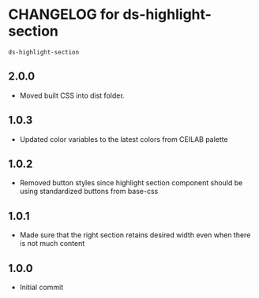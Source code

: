 # CHANGELOG for ds-highlight-section
`ds-highlight-section`

## 2.0.0
* Moved built CSS into dist folder.

## 1.0.3
* Updated color variables to the latest colors from CEILAB palette

## 1.0.2
* Removed button styles since highlight section component should be using standardized buttons from base-css

## 1.0.1
* Made sure that the right section retains desired width even when there is not much content

## 1.0.0
* Initial commit